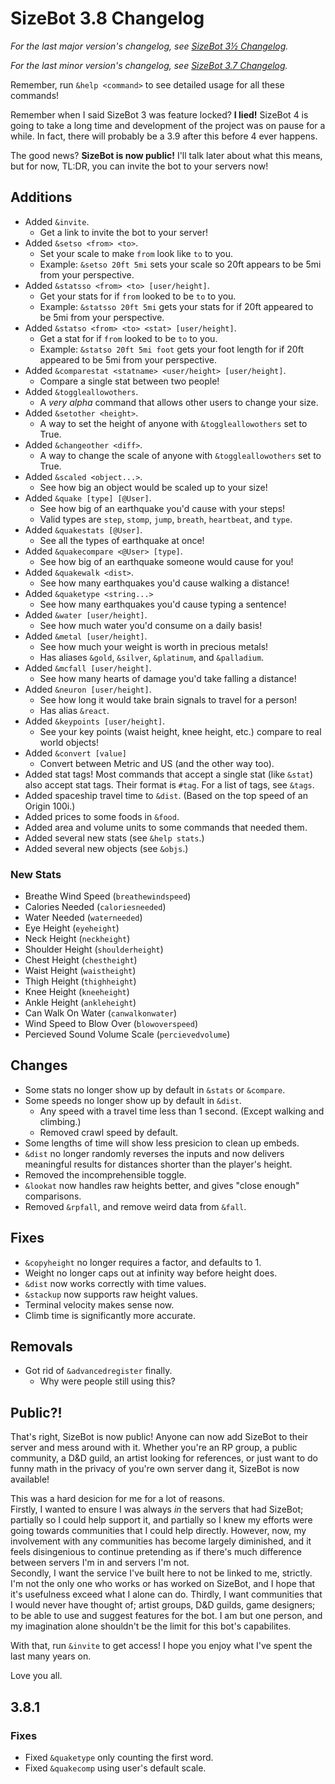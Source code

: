 # SizeBot 3.8 Changelog

*For the last major version's changelog, see [SizeBot 3½ Changelog](https://github.com/sizedev/SizeBot/blob/master/changelogs/3.5.md).*

*For the last minor version's changelog, see [SizeBot 3.7 Changelog](https://github.com/sizedev/SizeBot/blob/master/changelogs/3.7.md).*

Remember, run `&help <command>` to see detailed usage for all these commands!

Remember when I said SizeBot 3 was feature locked? **I lied!** SizeBot 4 is going to take a long time and development of the project was on pause for a while. In fact, there will probably be a 3.9 after this before 4 ever happens.

The good news? **SizeBot is now public!** I'll talk later about what this means, but for now, TL:DR, you can invite the bot to your servers now!

## Additions
- Added `&invite`.
    - Get a link to invite the bot to your server!
- Added `&setso <from> <to>`.
    - Set your scale to make `from` look like `to` to you.
    - Example: `&setso 20ft 5mi` sets your scale so 20ft appears to be 5mi from your perspective.
- Added `&statsso <from> <to> [user/height]`.
    - Get your stats for if `from` looked to be `to` to you.
    - Example: `&statsso 20ft 5mi` gets your stats for if 20ft appeared to be 5mi from your perspective.
- Added `&statso <from> <to> <stat> [user/height]`.
    - Get a stat for if `from` looked to be `to` to you.
    - Example: `&statso 20ft 5mi foot` gets your foot length for if 20ft appeared to be 5mi from your perspective.
- Added `&comparestat <statname> <user/height> [user/height]`.
    - Compare a single stat between two people!
- Added `&toggleallowothers`.
    - A *very alpha* command that allows other users to change your size.
- Added `&setother <height>`.
    - A way to set the height of anyone with `&toggleallowothers` set to True.
- Added `&changeother <diff>`.
    - A way to change the scale of anyone with `&toggleallowothers` set to True.
- Added `&scaled <object...>`.
    - See how big an object would be scaled up to your size!
- Added `&quake [type] [@User]`.
    - See how big of an earthquake you'd cause with your steps!
    - Valid types are `step`, `stomp`, `jump`, `breath`, `heartbeat`, and `type`.
- Added `&quakestats [@User]`.
    - See all the types of earthquake at once!
- Added `&quakecompare <@User> [type]`.
    - See how big of an earthquake someone would cause for you!
- Added `&quakewalk <dist>`.
    - See how many earthquakes you'd cause walking a distance!
- Added `&quaketype <string...>`
    - See how many earthquakes you'd cause typing a sentence!
- Added `&water [user/height]`.
    - See how much water you'd consume on a daily basis!
- Added `&metal [user/height]`.
    - See how much your weight is worth in precious metals!
    - Has aliases `&gold`, `&silver`, `&platinum`, and `&palladium`.
- Added `&mcfall [user/height]`.
    - See how many hearts of damage you'd take falling a distance!
- Added `&neuron [user/height]`.
    - See how long it would take brain signals to travel for a person!
    - Has alias `&react`.
- Added `&keypoints [user/height]`.
    - See your key points (waist height, knee height, etc.) compare to real world objects!
- Added `&convert [value]`
    - Convert between Metric and US (and the other way too).
- Added stat tags! Most commands that accept a single stat (like `&stat`) also accept stat tags. Their format is `#tag`. For a list of tags, see `&tags`.
- Added spaceship travel time to `&dist`. (Based on the top speed of an Origin 100i.)
- Added prices to some foods in `&food`.
- Added area and volume units to some commands that needed them.
- Added several new stats (see `&help stats`.)
- Added several new objects (see `&objs`.)

### New Stats
- Breathe Wind Speed (`breathewindspeed`)
- Calories Needed (`caloriesneeded`)
- Water Needed (`waterneeded`)
- Eye Height (`eyeheight`)
- Neck Height (`neckheight`)
- Shoulder Height (`shoulderheight`)
- Chest Height (`chestheight`)
- Waist Height (`waistheight`)
- Thigh Height (`thighheight`)
- Knee Height (`kneeheight`)
- Ankle Height (`ankleheight`)
- Can Walk On Water (`canwalkonwater`)
- Wind Speed to Blow Over (`blowoverspeed`)
- Percieved Sound Volume Scale (`percievedvolume`)

## Changes
- Some stats no longer show up by default in `&stats` or `&compare`.
- Some speeds no longer show up by default in `&dist`.
    - Any speed with a travel time less than 1 second. (Except walking and climbing.)
    - Removed crawl speed by default.
- Some lengths of time will show less presicion to clean up embeds.
- `&dist` no longer randomly reverses the inputs and now delivers meaningful results for distances shorter than the player's height.
- Removed the incomprehensible toggle.
- `&lookat` now handles raw heights better, and gives "close enough" comparisons.
- Removed `&rpfall`, and remove weird data from `&fall`.

## Fixes
- `&copyheight` no longer requires a factor, and defaults to 1.
- Weight no longer caps out at infinity way before height does.
- `&dist` now works correctly with time values.
- `&stackup` now supports raw height values.
- Terminal velocity makes sense now.
- Climb time is significantly more accurate.

## Removals
- Got rid of `&advancedregister` finally.
    - Why were people still using this?

## Public?!
That's right, SizeBot is now public! Anyone can now add SizeBot to their server and mess around with it. Whether you're an RP group, a public community, a D&D guild, an artist looking for references, or just want to do funny math in the privacy of you're own server dang it, SizeBot is now available!

This was a hard desicion for me for a lot of reasons.  
Firstly, I wanted to ensure I was always *in* the servers that had SizeBot; partially so I could help support it, and partially so I knew my efforts were going towards communities that I could help directly. However, now, my involvement with any communities has become largely diminished, and it feels disingenious to continue pretending as if there's much difference between servers I'm in and servers I'm not.  
Secondly, I want the service I've built here to not be linked to me, strictly. I'm not the only one who works or has worked on SizeBot, and I hope that it's usefulness exceed what I alone can do.
Thirdly, I want communities that I would never have thought of; artist groups, D&D guilds, game designers; to be able to use and suggest features for the bot. I am but one person, and my imagination alone shouldn't be the limit for this bot's capabilites.

With that, run `&invite` to get access! I hope you enjoy what I've spent the last many years on.

Love you all.

## 3.8.1
### Fixes
- Fixed `&quaketype` only counting the first word.
- Fixed `&quakecomp` using user's default scale.
